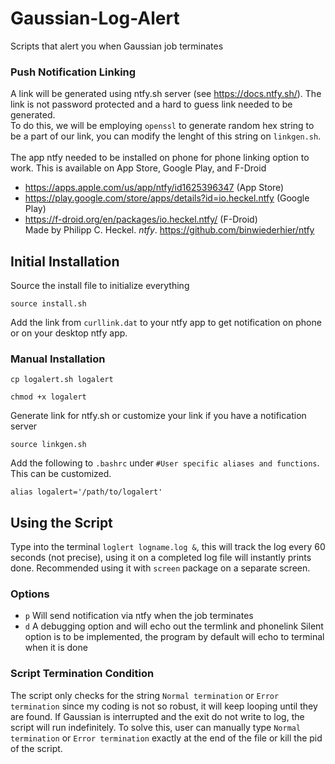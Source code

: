 # Gaussian-Log-Alert
Scripts that alert you when Gaussian job terminates
### Push Notification Linking
A link will be generated using ntfy.sh server (see https://docs.ntfy.sh/). The link is not password protected and a hard to guess link needed to be generated. <br />
To do this, we will be employing `openssl` to generate random hex string to be a part of our link, you can modify the lenght of this string on `linkgen.sh`. <br /><br />
The app ntfy needed to be installed on phone for phone linking option to work. This is available on App Store, Google Play, and F-Droid <br />
- https://apps.apple.com/us/app/ntfy/id1625396347 (App Store)
- https://play.google.com/store/apps/details?id=io.heckel.ntfy (Google Play)
- https://f-droid.org/en/packages/io.heckel.ntfy/ (F-Droid) <br />
Made by Philipp C. Heckel. *ntfy*. https://github.com/binwiederhier/ntfy
## Initial Installation 
Source the install file to initialize everything
```
source install.sh
```
Add the link from `curllink.dat` to your ntfy app to get notification on phone or on your desktop ntfy app.
### Manual Installation
```
cp logalert.sh logalert
```
```
chmod +x logalert
```
Generate link for ntfy.sh or customize your link if you have a notification server
```
source linkgen.sh
```
Add the following to `.bashrc` under `#User specific aliases and functions`. This can be customized.
```
alias logalert='/path/to/logalert'
```

## Using the Script
Type into the terminal `loglert logname.log &`, this will track the log every 60 seconds (not precise), using it on a completed log file will instantly prints done. Recommended using it with `screen` package on a separate screen.
### Options
 - `p` Will send notification via ntfy when the job terminates
 - `d` A debugging option and will echo out the termlink and phonelink
Silent option is to be implemented, the program by default will echo to terminal when it is done
### Script Termination Condition
The script only checks for the string `Normal termination` or `Error termination` since my coding is not so robust, it will keep looping until they are found. If Gaussian is interrupted and the exit do not write to log, the script will run indefinitely. To solve this, user can manually type `Normal termination` or `Error termination` exactly at the end of the file or kill the pid of the script.
